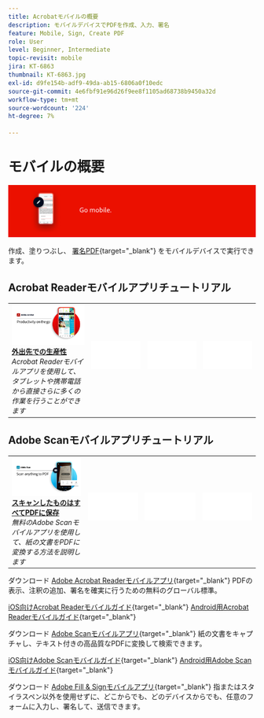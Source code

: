 ```yaml
---
title: Acrobatモバイルの概要
description: モバイルデバイスでPDFを作成、入力、署名
feature: Mobile, Sign, Create PDF
role: User
level: Beginner, Intermediate
topic-revisit: mobile
jira: KT-6863
thumbnail: KT-6863.jpg
exl-id: d9fe154b-adf9-49da-ab15-6806a0f10edc
source-git-commit: 4e6fbf91e96d26f9ee8f1105ad68738b9450a32d
workflow-type: tm+mt
source-wordcount: '224'
ht-degree: 7%

---
```


# モバイルの概要

![Acrobat Mobile Image](../assets/Hero-Mobile.png)

作成、塗りつぶし、 [署名PDF](https://www.adobe.com/jp/acrobat/online/sign-pdf.html){target="_blank"}  をモバイルデバイスで実行できます。

## Acrobat Readerモバイルアプリチュートリアル

<table style="table-layout:fixed">
<tr>
  <td>
    <a href="../getting-started/productivity.md">
      <img alt="外出先での生産性" src="../assets/Productivity_1280.png" />
    </a>
    <div>
     <a href="../getting-started/productivity.md"><strong>外出先での生産性</strong></a>
    </div>
    <em>Acrobat Readerモバイルアプリを使用して、タブレットや携帯電話から直接さらに多くの作業を行うことができます</em>
    <br>
  </td>
  <td>
   <img alt="スペーサー" src="../assets/Whitespacer.png" />
    <div>
    <br>
  </td>
  <td>
   <img alt="スペーサー" src="../assets/Whitespacer.png" />
    <div>
    <br>
  </td>
   <td>
   <img alt="スペーサー" src="../assets/Whitespacer.png" />
    <div>
    <br>
  </td>
</tr>
</table>

## Adobe Scanモバイルアプリチュートリアル

<table style="table-layout:fixed">
<tr>
  <td>
    <a href="scan-mobile-app.md">
      <img alt="スキャンしたものはすべてPDFに保存" src="../assets/Scanmobile.png" />
    </a>
    <div>
     <a href="scan-mobile-app.md"><strong>スキャンしたものはすべてPDFに保存</strong></a>
    </div>
    <em>無料のAdobe Scanモバイルアプリを使用して、紙の文書をPDFに変換する方法を説明します</em>
    <br>
  </td>
  <td>
   <img alt="スペーサー" src="../assets/Whitespacer.png" />
    <div>
    <br>
  </td>
  <td>
   <img alt="スペーサー" src="../assets/Whitespacer.png" />
    <div>
    <br>
  </td>
   <td>
   <img alt="スペーサー" src="../assets/Whitespacer.png" />
    <div>
    <br>
  </td>
</tr>
</table>

ダウンロード [Adobe Acrobat Readerモバイルアプリ](https://www.adobe.com/acrobat/mobile/acrobat-reader.html){target="_blank"} PDFの表示、注釈の追加、署名を確実に行うための無料のグローバル標準。

[iOS向けAcrobat Readerモバイルガイド](https://www.adobe.com/devnet-docs/acrobat/ios/jp/){target="_blank"}
[Android用Acrobat Readerモバイルガイド](https://www.adobe.com/devnet-docs/acrobat/android/jp/){target="_blank"}

ダウンロード [Adobe Scanモバイルアプリ](https://www.adobe.com/acrobat/mobile/scanner-app.html){target="_blank"} 紙の文書をキャプチャし、テキスト付きの高品質なPDFに変換して検索できます。

[iOS向けAdobe Scanモバイルガイド](https://www.adobe.com/devnet-docs/adobescan/ios/en/){target="_blank"}
[Android用Adobe Scanモバイルガイド](https://www.adobe.com/devnet-docs/adobescan/android/en/){target="_blank"}

ダウンロード [Adobe Fill &amp; Signモバイルアプリ](https://www.adobe.com/acrobat/mobile/fill-sign-pdfs.html){target="_blank"} 指またはスタイラスペン以外を使用せずに、どこからでも、どのデバイスからでも、任意のフォームに入力し、署名して、送信できます。
